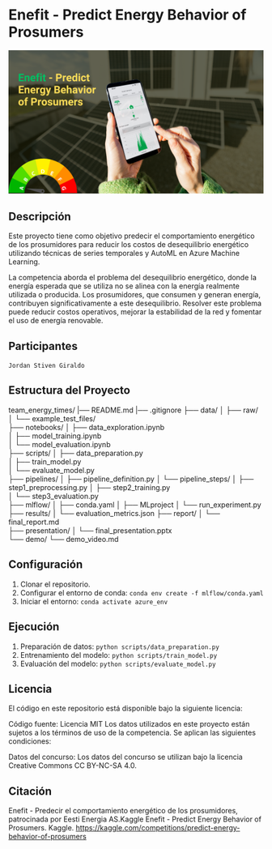 # Enefit - Predict Energy Behavior of Prosumers
![Prosumidores](presentation/energy.png)
## Descripción
Este proyecto tiene como objetivo predecir el comportamiento energético de los prosumidores para reducir los costos de desequilibrio energético utilizando técnicas de series temporales y AutoML en Azure Machine Learning.

La competencia aborda el problema del desequilibrio energético, donde la energía esperada que se utiliza no se alinea con la energía realmente utilizada o producida. Los prosumidores, que consumen y generan energía, contribuyen significativamente a este desequilibrio. Resolver este problema puede reducir costos operativos, mejorar la estabilidad de la red y fomentar el uso de energía renovable.

## Participantes
    Jordan Stiven Giraldo

## Estructura del Proyecto

team_energy_times/
|── README.md
|── .gitignore
├── data/
│   ├── raw/                      
│   └── example_test_files/      
├── notebooks/
│   ├── data_exploration.ipynb    
│   ├── model_training.ipynb      
│   └── model_evaluation.ipynb    
├── scripts/
│   ├── data_preparation.py       
│   ├── train_model.py            
│   └── evaluate_model.py         
├── pipelines/
│   ├── pipeline_definition.py
│   └── pipeline_steps/
│       ├── step1_preprocessing.py
│       ├── step2_training.py     
│       └── step3_evaluation.py   
├── mlflow/
│   ├── conda.yaml
│   ├── MLproject
│   └── run_experiment.py
├── results/
│   └── evaluation_metrics.json
├── report/
│   └── final_report.md           
├── presentation/
│   └── final_presentation.pptx   
└── demo/
   └── demo_video.md              



## Configuración
1. Clonar el repositorio.
2. Configurar el entorno de conda: `conda env create -f mlflow/conda.yaml`
3. Iniciar el entorno: `conda activate azure_env`

## Ejecución
1. Preparación de datos: `python scripts/data_preparation.py`
2. Entrenamiento del modelo: `python scripts/train_model.py`
3. Evaluación del modelo: `python scripts/evaluate_model.py`

## Licencia
El código en este repositorio está disponible bajo la siguiente licencia:

Código fuente: Licencia MIT
Los datos utilizados en este proyecto están sujetos a los términos de uso de la competencia. Se aplican las siguientes condiciones:

Datos del concurso: Los datos del concurso se utilizan bajo la licencia Creative Commons CC BY-NC-SA 4.0.

## Citación

Enefit - Predecir el comportamiento energético de los prosumidores, patrocinada por Eesti Energia AS.Kaggle
Enefit - Predict Energy Behavior of Prosumers. Kaggle. https://kaggle.com/competitions/predict-energy-behavior-of-prosumers